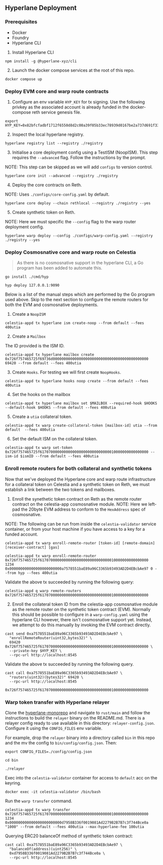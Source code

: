 ## Hyperlane Deployment

### Prerequisites

- Docker
- Foundry
- Hyperlane CLI

1. Install Hyperlane CLI

```
npm install -g @hyperlane-xyz/cli
```

2. Launch the docker compose services at the root of this repo.

```
docker compose up
```

### Deploy EVM core and warp route contracts

1. Configure an env variable `HYP_KEY` for tx signing.
Use the following privkey as the associated account is already funded in the docker-compose reth service genesis file.

```
export HYP_KEY=0x82bfcfadbf1712f6550d8d2c00a39f05b33ec78939d0167be2a737d691f33a6a
```

2. Inspect the local hyperlane registry.

```
hyperlane registry list --registry ./registry
```

3. Initialise a core deployment config using a TestISM (NoopISM).
This step requires the `--advanced` flag. Follow the instructions by the prompt.

NOTE: This step can be skipped as we will add `configs` to version control.

```
hyperlane core init --advanced --registry ./registry
```

4. Deploy the core contracts on Reth.

NOTE: Uses `./configs/core-config.yaml` by default.

```
hyperlane core deploy --chain rethlocal --registry ./registry --yes
```

5. Create synthetic token on Reth.

NOTE: Here we must specific the `--config` flag to the warp router deployment config.

```
hyperlane warp deploy --config ./configs/warp-config.yaml --registry ./registry --yes
```

### Deploy Cosmosnative core and warp route on Celestia

> As there is no cosmosnative support in the hyperlane CLI, a Go program has been added to automate this.

```
go install ./cmd/hyp

hyp deploy 127.0.0.1:9090
```

Below is a list of the manual steps which are performed by the Go program used above.
Skip to the next section to configure the remote routers for both the EVM and cosmosnative deployments.

1. Create a `NoopISM`

```
celestia-appd tx hyperlane ism create-noop --from default --fees 400utia
```

2. Create a `Mailbox`

The ID provided is the ISM ID.

```
celestia-appd tx hyperlane mailbox create 0x726f757465725f69736d00000000000000000000000000000000000000000000 69420 --from default --fees 400utia
```

3. Create `Hooks`. For testing we will first create `NoopHooks`.

```
celestia-appd tx hyperlane hooks noop create --from default --fees 400utia
```

4. Set the hooks on the mailbox

```
celestia-appd tx hyperlane mailbox set $MAILBOX --required-hook $HOOKS --default-hook $HOOKS --from default --fees 400utia
```

5. Create a `utia` collateral token.

```
celestia-appd tx warp create-collateral-token [mailbox-id] utia --from default  --fees 400utia
```

6. Set the default ISM on the collateral token.

```
celestia-appd tx warp set-token 0x726f757465725f61707000000000000000000000000000010000000000000000 --ism-id $ismID --from default --fees 400utia
```

### Enroll remote routers for both collateral and synthetic tokens

Now that we've deployed the Hyperlane core and warp route infrastructure for a collateral token on Celestia and a synthetic token on Reth, 
we must establish a link between the two tokens and mailboxes.

1. Enroll the synethetic token contract on Reth as the remote router contract on the celestia-app cosmosnative module.
NOTE: Here we left-pad the 20byte EVM address to conform to the `HexAddress` spec of cosmosnative.

NOTE: The following can be run from inside the `celestia-validator` service container, or from your host machine if you have access to a key for a funded account.

```
celestia-appd tx warp enroll-remote-router [token-id] [remote-domain] [receiver-contract] [gas]

celestia-appd tx warp enroll-remote-router 0x726f757465725f61707000000000000000000000000000010000000000000000 1234 0x000000000000000000000000a7578551baE89a96C3365b93493AD2D4EBcbAe97 0 --from hyp --fees 400utia
```

Validate the above tx succeeded by running the following query:

```
celestia-appd q warp remote-routers 0x726f757465725f61707000000000000000000000000000010000000000000000
```

2. Enroll the collateral token ID from the celestia-app cosmosnative module as the remote router on the synthetic token contract (EVM).
Normally this should be possible to configure in a `warp-config.yaml` using the hyperlane CLI however, there isn't cosmosnative support yet.
Instead, we attempt to do this manually by invoking the EVM contract directly.

```
cast send 0xa7578551baE89a96C3365b93493AD2D4EBcbAe97 \
  "enrollRemoteRouter(uint32,bytes32)" \
  69420 0x726f757465725f61707000000000000000000000000000010000000000000000 \
  --private-key $HYP_KEY \
  --rpc-url http://localhost:8545
```

Validate the above tx succeeded by running the following query.

```
cast call 0xa7578551baE89a96C3365b93493AD2D4EBcbAe97 \
  "routers(uint32)(bytes32)" 69420 \
  --rpc-url http://localhost:8545

0x726f757465725f61707000000000000000000000000000010000000000000000
```

### Warp token transfer with Hyperlane relayer

Clone the [hyperlane-monorepo](https://github.com/hyperlane-xyz/hyperlane-monorepo) and navigate to `rust/main` and follow the instructions to build the `relayer` binary on the README.md.
There is a relayer config ready to use available in this directory: `relayer-config.json`. Configure it using the `CONFIG_FILES` env variable.

For example, drop the `relayer` binary into a directory called `bin` in this repo and the mv the config to `bin/config/config.json`.
Then:

```
export CONFIG_FILES=./config/config.json

cd bin

./relayer
```

Exec into the `celestia-validator` container for access to `default` acc on the keyring.

```
docker exec -it celestia-validator /bin/bash
```

Run the `warp transfer` command. 

```
celestia-appd tx warp transfer 0x726f757465725f61707000000000000000000000000000010000000000000000 1234 0x000000000000000000000000d7958B336f0019081Ad2279B2B7B7c3f744Bce0a "1000" --from default --fees 400utia --max-hyperlane-fee 100utia
```

Querying ERC20 balanceOf method of synthetic token contract:

```
cast call 0xa7578551baE89a96C3365b93493AD2D4EBcbAe97 \
  "balanceOf(address)(uint256)" \
  0xd7958B336f0019081Ad2279B2B7B7c3f744Bce0a \
  --rpc-url http://localhost:8545
```